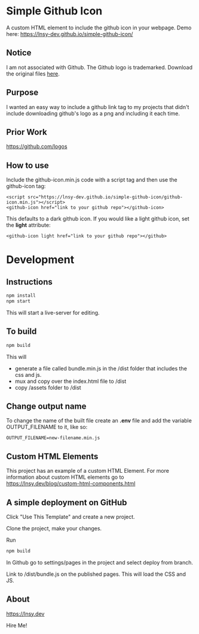 
# Simple Github Icon
A custom HTML element to include the github icon in your webpage. Demo here: https://lnsy-dev.github.io/simple-github-icon/

## Notice
I am not associated with Github. The Github logo is trademarked. Download the original files  <a href="https://github.com/logos">here</a>.

## Purpose

I wanted an easy way to include a github link tag to my projects that didn't include downloading github's logo as a png and including it each time. 

## Prior Work

https://github.com/logos

## How to use

Include the github-icon.min.js code with a script tag and then use the github-icon tag:

```
<script src="https://lnsy-dev.github.io/simple-github-icon/github-icon.min.js"></script>
<github-icon href="link to your github repo"></github-icon>

```

This defaults to a dark github icon. If you would like a light github icon, set the **light** attribute:

```
<github-icon light href="link to your github repo"></github>
```


# Development
## Instructions

```sh
npm install
npm start
```

This will start a live-server for editing.


## To build

```sh
npm build
```

This will
 - generate a file called bundle.min.js in the /dist folder that includes the css and js. 
 - mux and copy over the index.html file to /dist
 - copy /assets folder to /dist

## Change output name

To change the name of the built file create an **.env** file and add the variable 
OUTPUT_FILENAME to it, like so: 

```
OUTPUT_FILENAME=new-filename.min.js
```

## Custom HTML Elements

This project has an example of a custom HTML Element. For more information about custom HTML elements go to https://lnsy.dev/blog/custom-html-components.html

## A simple deployment on GitHub

Click "Use This Template" and create a new project. 

Clone the project, make your changes. 

Run

```sh
npm build
```

In Github go to settings/pages in the project and select deploy from branch. 

Link to /dist/bundle.js on the published pages. This will load the CSS and JS. 

## About

https://lnsy.dev 

Hire Me!  

